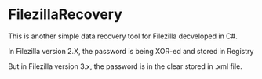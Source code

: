 FilezillaRecovery
=================

This is another simple data recovery tool for Filezilla decveloped in C#.


In Filezilla version 2.X, the password is being XOR-ed and stored in Registry


But in Filezilla version 3.x, the password is in the clear stored in .xml file.

